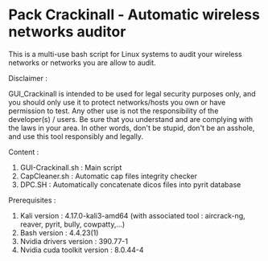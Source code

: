 # Pack Crackinall - Automatic wireless networks auditor

This is a multi-use bash script for Linux systems to audit your wireless networks or networks you are allow to audit.

Disclaimer : 

GUI_Crackinall is intended to be used for legal security purposes only, and you should only use it to protect networks/hosts you own or have permission to test. Any other use is not the responsibility of the developer(s) / users. Be sure that you understand and are complying with the  laws in your area. In other words, don't be stupid, don't be an asshole, and use this tool responsibly and legally.


Content : 

1) GUI-Crackinall.sh : Main script 
2) CapCleaner.sh : Automatic cap files integrity checker
3) DPC.SH :  Automatically concatenate dicos files into pyrit database

Prerequisites :

1) Kali version : 4.17.0-kali3-amd64 (with associated tool : aircrack-ng, reaver, pyrit, bully, cowpatty,...)
2) Bash version : 4.4.23(1)
3) Nvidia drivers version : 390.77-1
4) Nvidia cuda toolkit version : 8.0.44-4
